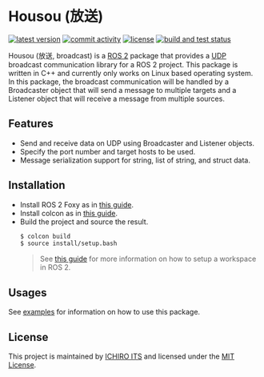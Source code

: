 # Housou (放送)

[![latest version](https://img.shields.io/github/v/release/ichiro-its/housou)](https://github.com/ichiro-its/housou/releases/)
[![commit activity](https://img.shields.io/github/commit-activity/m/ichiro-its/housou)](https://github.com/ichiro-its/housou/commits/master)
[![license](https://img.shields.io/github/license/ichiro-its/housou)](./LICENSE)
[![build and test status](https://img.shields.io/github/workflow/status/ichiro-its/housou/Build%20and%20Test?label=build%20and%20test)](https://github.com/ichiro-its/housou/actions)

Housou (放送, broadcast) is a [ROS 2](https://docs.ros.org/en/foxy/index.html) package that provides a [UDP](https://en.wikipedia.org/wiki/User_Datagram_Protocol) broadcast communication library for a ROS 2 project.
This package is written in C++ and currently only works on Linux based operating system.
In this package, the broadcast communication will be handled by a Broadcaster object that will send a message to multiple targets and a Listener object that will receive a message from multiple sources.

## Features

- Send and receive data on UDP using Broadcaster and Listener objects.
- Specify the port number and target hosts to be used.
- Message serialization support for string, list of string, and struct data.

## Installation

- Install ROS 2 Foxy as in [this guide](https://docs.ros.org/en/foxy/Installation.html).
- Install colcon as in [this guide](https://colcon.readthedocs.io/en/released/user/installation.html).
- Build the project and source the result.
  ```bash
  $ colcon build
  $ source install/setup.bash
  ```
  > See [this guide](https://docs.ros.org/en/foxy/Tutorials/Workspace/Creating-A-Workspace.html) for more information on how to setup a workspace in ROS 2.

## Usages

See [examples](./examples) for information on how to use this package.

## License

This project is maintained by [ICHIRO ITS](https://github.com/ichiro-its) and licensed under the [MIT License](./LICENSE).
